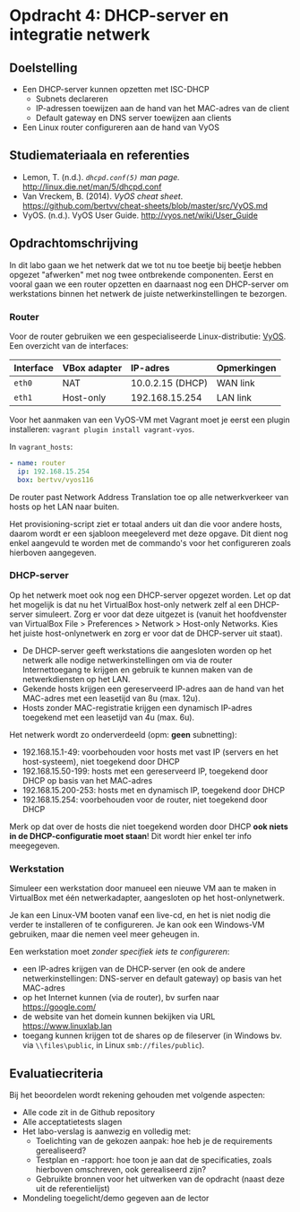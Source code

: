 # Opdracht 4: DHCP-server en integratie netwerk

## Doelstelling

* Een DHCP-server kunnen opzetten met ISC-DHCP
    * Subnets declareren
    * IP-adressen toewijzen aan de hand van het MAC-adres van de client
    * Default gateway en DNS server toewijzen aan clients
* Een Linux router configureren aan de hand van VyOS

## Studiemateriaala en referenties

- Lemon, T. (n.d.). *`dhcpd.conf(5)` man page.* <http://linux.die.net/man/5/dhcpd.conf>
- Van Vreckem, B. (2014). *VyOS cheat sheet*. <https://github.com/bertvv/cheat-sheets/blob/master/src/VyOS.md>
- VyOS. (n.d.). VyOS User Guide. <http://vyos.net/wiki/User_Guide>

## Opdrachtomschrijving

In dit labo gaan we het netwerk dat we tot nu toe beetje bij beetje hebben opgezet "afwerken" met nog twee ontbrekende componenten. Eerst en vooral gaan we een router opzetten en daarnaast nog een DHCP-server om werkstations binnen het netwerk de juiste netwerkinstellingen te bezorgen.

### Router

Voor de router gebruiken we een gespecialiseerde Linux-distributie: [VyOS](http://vyos.net/). Een overzicht van de interfaces:

| Interface | VBox adapter | IP-adres         | Opmerkingen |
| :---      | :---         | :---             | :---        |
| `eth0`    | NAT          | 10.0.2.15 (DHCP) | WAN link    |
| `eth1`    | Host-only    | 192.168.15.254   | LAN link    |

Voor het aanmaken van een VyOS-VM met Vagrant moet je eerst een plugin installeren: `vagrant plugin install vagrant-vyos`.

In `vagrant_hosts`:

```Yaml
- name: router
  ip: 192.168.15.254
  box: bertvv/vyos116
```

De router past Network Address Translation toe op alle netwerkverkeer van hosts op het LAN naar buiten.

Het provisioning-script ziet er totaal anders uit dan die voor andere hosts, daarom wordt er een sjabloon meegeleverd met deze opgave. Dit dient nog enkel aangevuld te worden met de commando's voor het configureren zoals hierboven aangegeven.

### DHCP-server

Op het netwerk moet ook nog een DHCP-server opgezet worden. Let op dat het mogelijk is dat nu het VirtualBox host-only netwerk zelf al een DHCP-server simuleert. Zorg er voor dat deze uitgezet is (vanuit het hoofdvenster van VirtualBox File > Preferences > Network > Host-only Networks. Kies het juiste host-onlynetwerk en zorg er voor dat de DHCP-server uit staat).

- De DHCP-server geeft werkstations die aangesloten worden op het netwerk alle nodige netwerkinstellingen om via de router Internettoegang te krijgen en gebruik te kunnen maken van de netwerkdiensten op het LAN.
- Gekende hosts krijgen een gereserveerd IP-adres aan de hand van het MAC-adres met een leasetijd van 8u (max. 12u).
- Hosts zonder MAC-registratie krijgen een dynamisch IP-adres toegekend met een leasetijd van 4u (max. 6u).

Het netwerk wordt zo onderverdeeld (opm: **geen** subnetting):

- 192.168.15.1-49: voorbehouden voor hosts met vast IP (servers en het host-systeem), niet toegekend door DHCP
- 192.168.15.50-199: hosts met een gereserveerd IP, toegekend door DHCP op basis van het MAC-adres
- 192.168.15.200-253: hosts met en dynamisch IP, toegekend door DHCP
- 192.168.15.254: voorbehouden voor de router, niet toegekend door DHCP

Merk op dat over de hosts die niet toegekend worden door DHCP **ook niets in de DHCP-configuratie moet staan**! Dit wordt hier enkel ter info meegegeven.

### Werkstation

Simuleer een werkstation door manueel een nieuwe VM aan te maken in VirtualBox met één netwerkadapter, aangesloten op het host-onlynetwerk.

Je kan een Linux-VM booten vanaf een live-cd, en het is niet nodig die verder te installeren of te configureren. Je kan ook een Windows-VM gebruiken, maar die nemen veel meer geheugen in.

Een werkstation moet *zonder specifiek iets te configureren*:

- een IP-adres krijgen van de DHCP-server (en ook de andere netwerkinstellingen: DNS-server en default gateway) op basis van het MAC-adres
- op het Internet kunnen (via de router), bv surfen naar <https://google.com/>
- de website van het domein kunnen bekijken via URL <https://www.linuxlab.lan>
- toegang kunnen krijgen tot de shares op de fileserver (in Windows bv. via `\\files\public`, in Linux `smb://files/public`).

## Evaluatiecriteria

Bij het beoordelen wordt rekening gehouden met volgende aspecten:

- Alle code zit in de Github repository
- Alle acceptatietests slagen
- Het labo-verslag is aanwezig en volledig met:
    * Toelichting van de gekozen aanpak: hoe heb je de requirements gerealiseerd?
    * Testplan en -rapport: hoe toon je aan dat de specificaties, zoals hierboven omschreven, ook gerealiseerd zijn?
    * Gebruikte bronnen voor het uitwerken van de opdracht (naast deze uit de referentielijst)
- Mondeling toegelicht/demo gegeven aan de lector
